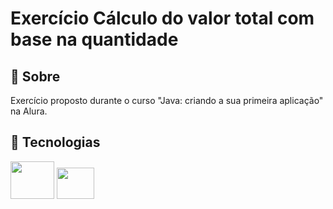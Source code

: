 <h1>Exercício Cálculo do valor total com base na quantidade</h1>

<h2>📃 Sobre</h2>
<p>Exercício proposto durante o curso "Java: criando a sua primeira aplicação" na Alura.</p>

## 🚀 Tecnologias

<div style="display: inline-block;">
  <img height="60" width="70" src="https://cdn.jsdelivr.net/gh/devicons/devicon/icons/java/java-original-wordmark.svg" />
  <img height="50" width="60" src="https://cdn.jsdelivr.net/gh/devicons/devicon/icons/intellij/intellij-original.svg" />
</div>
<br>
